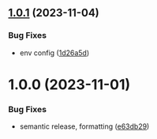 ## [1.0.1](https://github.com/julian-one/dotcom/compare/v1.0.0...v1.0.1) (2023-11-04)


### Bug Fixes

* env config ([1d26a5d](https://github.com/julian-one/dotcom/commit/1d26a5d2ec442f82c7d6cf0274896782ea4d6b7c))

# 1.0.0 (2023-11-01)

### Bug Fixes

- semantic release, formatting ([e63db29](https://github.com/julian-one/dotcom/commit/e63db294132c57a08a102c77ca3138a6c74128a5))
